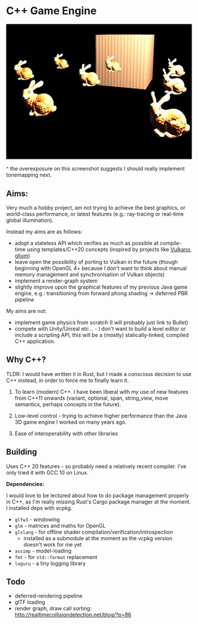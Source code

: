 # C++ Game Engine

![](/screenshots/bunnies_and_block.jpg)

^ the overexposure on this screenshot suggests I should really implement tonemapping next.

## Aims:

Very much a hobby project, am not trying to achieve the best graphics, or world-class performance, or latest features (e.g.: ray-tracing or real-time global illumination).

Instead my aims are as follows:

- adopt a stateless API which verifies as much as possible at compile-time using templates/C++20 concepts (inspired by projects like [Vulkano](https://github.com/vulkano-rs/vulkano), [glium](https://github.com/glium/glium))
- leave open the possibility of porting to Vulkan in the future (though beginning with OpenGL 4+ because I don't want to think about manual memory management and synchronisation of Vulkan objects)
- implement a render-graph system
- slightly improve upon the graphical features of my previous Java game engine, e.g.: transitioning from forward phong shading -> deferred PBR pipeline

My aims are not:

- implement game physics from scratch (I will probably just link to Bullet)
- compete with Unity/Unreal etc... - I don't want to build a level editor or include a scripting API, this will be a (mostly) statically-linked, compiled C++ application.

## Why C++?

TLDR: I would have written it in Rust, but I made a conscious decision to use C++ instead, in order to force me to finally learn it.

1. To learn (modern) C++.
   I have been liberal with my use of new features from C++11 onwards (variant, optional, span, string_view, move semantics, perhaps concepts in the future).

2. Low-level control - trying to achieve higher performance than the Java 3D game engine I worked on many years ago.

3. Ease of interoperability with other libraries

## Building

Uses C++ 20 features - so probably need a relatively recent compiler. I've only tried it with GCC 10 on Linux.

**Dependencies:**

I would love to be lectured about how to do package management properly in C++, as I'm really missing Rust's Cargo package manager at the moment. I installed deps with vcpkg.

- `glfw3` - windowing
- `glm` - matrices and maths for OpenGL
- `glslang` - for offline shader compilation/verification/introspection
    - installed as a submodule at the moment as the vcpkg version doesn't work for me yet
- `assimp` - model-loading
- `fmt` - for `std::format` replacement
- `loguru` - a tiny logging library


## Todo

- deferred-rendering pipeline
- glTF loading
- render graph, draw call sorting: http://realtimecollisiondetection.net/blog/?p=86
